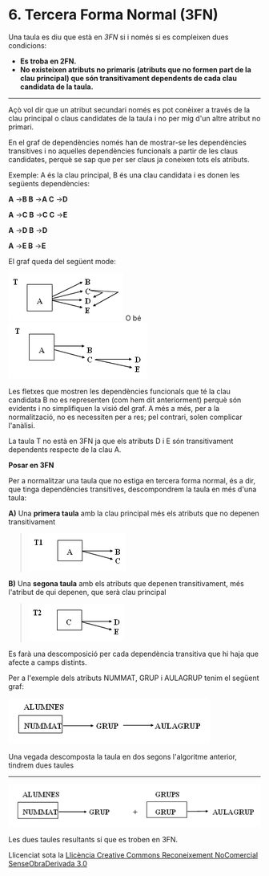 # 6. Tercera Forma Normal (3FN)



Una taula es diu que està en _3FN_ si i només si es compleixen dues
condicions:

  * **Es troba en 2FN.**
  * **No existeixen atributs no primaris (atributs que no formen part de la clau principal) que són transitivament dependents de cada clau candidata de la taula.**

  
---  
  
Açò vol dir que un atribut secundari només es pot conèixer a través de la clau
principal o claus candidates de la taula i no per mig d'un altre atribut no
primari.

En el graf de dependències només han de mostrar-se les dependències
transitives i no aquelles dependències funcionals a partir de les claus
candidates, perquè se sap que per ser claus ja coneixen tots els atributs.



Exemple: A és la clau principal, B és una clau candidata i es donen les
següents dependències:

**A** →**B B** →**A C** →**D**

**A** →**C B** →**C C** →**E**

**A** →**D B** →**D**

**A** →**E B** →**E**

El graf queda del següent mode:  

![](T4_6_1.png)   O bé    ![](T4_6_2.png)  

  


Les fletxes que mostren les dependències funcionals que té la clau candidata B
no es representen (com hem dit anteriorment) perquè són evidents i no
simplifiquen la visió del graf. A més a més, per a la normalització, no es
necessiten per a res; pel contrari, solen complicar l'anàlisi.

La taula T no està en 3FN ja que els atributs D i E són transitivament
dependents respecte de la clau A.



**Posar en 3FN**

Per a normalitzar una taula que no estiga en tercera forma normal, és a dir,
que tinga dependències transitives, descompondrem la taula en més d'una taula:

**A)** Una **primera taula** amb la clau principal més els atributs que no
depenen transitivament

> ![](T4_6_3.png)

**B)** Una **segona taula** amb els atributs que depenen transitivament, més
l'atribut de qui depenen, que serà clau principal

> ![](T4_6_4.png)  
>

Es farà una descomposició per cada dependència transitiva que hi haja que
afecte a camps distints.



Per a l'exemple dels atributs NUMMAT, GRUP i AULAGRUP tenim el següent graf:

![](T4_6_5.png)  

  

Una vegada descomposta la taula en dos segons l'algoritme anterior, tindrem
dues taules

****

![](T4_6_6.png)

Les dues taules resultants sí que es troben en 3FN.


Llicenciat sota la  [Llicència Creative Commons Reconeixement NoComercial
SenseObraDerivada 3.0](http://creativecommons.org/licenses/by-nc-nd/3.0/)

